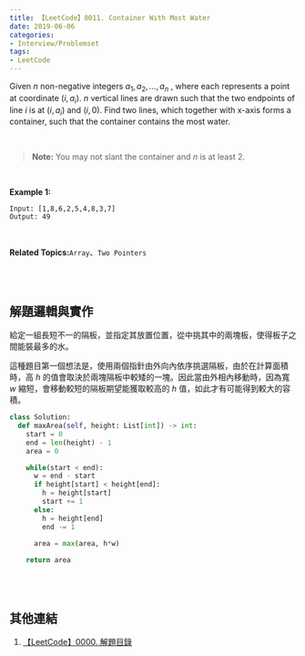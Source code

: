 ```yaml
---
title: 【LeetCode】0011. Container With Most Water
date: 2019-06-06
categories:
- Interview/Problemset
tags:
- LeetCode
--- 
```


Given  _n_  non-negative integers  $a_1, a_2, ...,  a_n$ , where each represents a point at coordinate $(i,  a_i)$.  _n_  vertical lines are drawn such that the two endpoints of line  _i_  is at $(i,  a_i)$ and $(i,  0)$. Find two lines, which together with x-axis forms a container, such that the container contains the most water.

<!--more-->
<br>

> **Note:** You may not slant the container and  _n_  is at least 2.

<br>

**Example 1:**
```
Input: [1,8,6,2,5,4,8,3,7]
Output: 49
```

<br>

**Related Topics:**`Array`、`Two Pointers`

<br><br>

## 解題邏輯與實作
給定一組長短不一的隔板，並指定其放置位置，從中挑其中的兩塊板，使得板子之間能裝最多的水。
<br>

這種題目第一個想法是，使用兩個指針由外向內依序挑選隔板，由於在計算面積時，高  _h_ 的值會取決於兩塊隔板中較矮的一塊。因此當由外相內移動時，因為寬 _w_ 縮短，會移動較短的隔板期望能獲取較高的 _h_ 值，如此才有可能得到較大的容積。

```python
class Solution:
  def maxArea(self, height: List[int]) -> int:
    start = 0 
    end = len(height) - 1
    area = 0

    while(start < end):
      w = end - start
      if height[start] < height[end]:
        h = height[start]
        start += 1 
      else:
        h = height[end]
        end -= 1 
                
      area = max(area, h*w)

    return area
```

<br><br>

## 其他連結
1. [【LeetCode】0000. 解題目錄](/LeetCode-0000-Contents/)